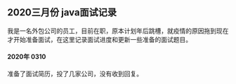 ## 2020三月份 java面试记录
我是一名外包公司的员工，目前在职，原本计划年后跳槽，就疫情的原因拖到现在才开始准备面试，在这里记录面试进度和更新一些准备的面试题目。

#### 2020年 0310  

 准备了面试简历，投了几家公司，没有收到回复。

